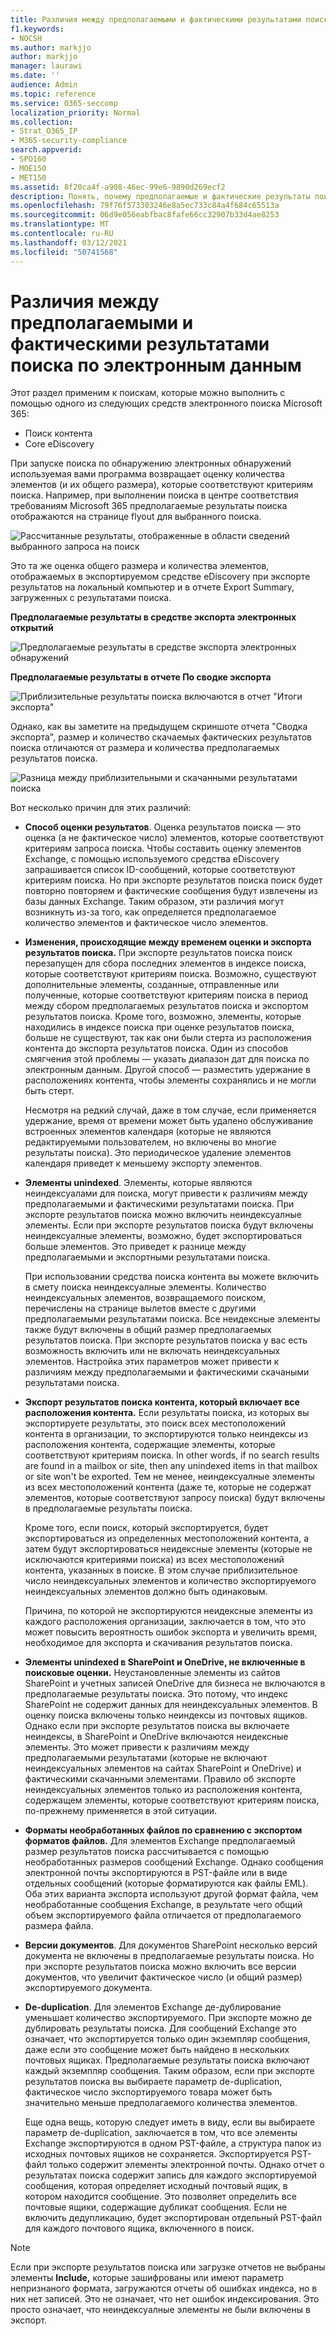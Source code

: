 ```yaml
---
title: Различия между предполагаемыми и фактическими результатами поиска по электронным данным
f1.keywords:
- NOCSH
ms.author: markjjo
author: markjjo
manager: laurawi
ms.date: ''
audience: Admin
ms.topic: reference
ms.service: O365-seccomp
localization_priority: Normal
ms.collection:
- Strat_O365_IP
- M365-security-compliance
search.appverid:
- SPO160
- MOE150
- MET150
ms.assetid: 8f20ca4f-a908-46ec-99e6-9890d269ecf2
description: Понять, почему предполагаемые и фактические результаты поиска могут отличаться при поиске с помощью средств электронного поиска в Office 365.
ms.openlocfilehash: 79f76f573303246e8a5ec733c84a4f684c65513a
ms.sourcegitcommit: 06d9e056eabfbac8fafe66cc32907b33d4ae8253
ms.translationtype: MT
ms.contentlocale: ru-RU
ms.lasthandoff: 03/12/2021
ms.locfileid: "50741568"
---
```

# <a name="differences-between-estimated-and-actual-ediscovery-search-results"></a>Различия между предполагаемыми и фактическими результатами поиска по электронным данным

Этот раздел применим к поискам, которые можно выполнить с помощью одного из следующих средств электронного поиска Microsoft 365: 

- Поиск контента
- Core eDiscovery

При запуске поиска по обнаружению электронных обнаружений используемая вами программа возвращает оценку количества элементов (и их общего размера), которые соответствуют критериям поиска. Например, при выполнении поиска в центре соответствия требованиям Microsoft 365 предполагаемые результаты поиска отображаются на странице flyout для выбранного поиска.
  
![Рассчитанные результаты, отображенные в области сведений выбранного запроса на поиск](../media/74e4ce83-40be-41a9-b60f-5ad447e79fe4.png)
  
Это та же оценка общего размера и количества элементов, отображаемых в экспортируемом средстве eDiscovery при экспорте результатов на локальный компьютер и в отчете Export Summary, загруженных с результатами поиска.
  
**Предполагаемые результаты в средстве экспорта электронных открытий**

![Предполагаемые результаты в средстве экспорта электронных обнаружений](../media/d34312a5-0ee6-49aa-9460-7ea0015a6e66.png)
  
**Предполагаемые результаты в отчете По сводке экспорта**

![Приблизительные результаты поиска включаются в отчет "Итоги экспорта"](../media/44b579da-86c2-4f33-81b5-84d604003eda.png)
  
Однако, как вы заметите на предыдущем скриншоте отчета "Сводка экспорта", размер и количество скачаемых фактических результатов поиска отличаются от размера и количества предполагаемых результатов поиска.
  
![Разница между приблизительными и скачанными результатами поиска](../media/84aef318-230f-430d-9d9e-02f21342d364.png)
  
Вот несколько причин для этих различий:
  
- **Способ оценки результатов**. Оценка результатов поиска — это оценка (а не фактическое число) элементов, которые соответствуют критериям запроса поиска. Чтобы составить оценку элементов Exchange, с помощью используемого средства eDiscovery запрашивается список ID-сообщений, которые соответствуют критериям поиска. Но при экспорте результатов поиска поиск будет повторно повторяем и фактические сообщения будут извлечены из базы данных Exchange. Таким образом, эти различия могут возникнуть из-за того, как определяется предполагаемое количество элементов и фактическое число элементов.

- **Изменения, происходящие между временем оценки и экспорта результатов поиска.** При экспорте результатов поиска поиск перезапущен для сбора последних элементов в индексе поиска, которые соответствуют критериям поиска. Возможно, существуют дополнительные элементы, созданные, отправленные или полученные, которые соответствуют критериям поиска в период между сбором предполагаемых результатов поиска и экспортом результатов поиска. Кроме того, возможно, элементы, которые находились в индексе поиска при оценке результатов поиска, больше не существуют, так как они были стерта из расположения контента до экспорта результатов поиска. Один из способов смягчения этой проблемы — указать диапазон дат для поиска по электронным данным. Другой способ — разместить удержание в расположениях контента, чтобы элементы сохранялись и не могли быть стерт. 

   Несмотря на редкий случай, даже в том случае, если применяется удержание, время от времени может быть удалено обслуживание встроенных элементов календаря (которые не являются редактируемыми пользователем, но включены во многие результаты поиска). Это периодическое удаление элементов календаря приведет к меньшему экспорту элементов.

- **Элементы unindexed**. Элементы, которые являются неиндексуалами для поиска, могут привести к различиям между предполагаемыми и фактическими результатами поиска. При экспорте результатов поиска можно включить неиндексуалные элементы. Если при экспорте результатов поиска будут включены неиндексуалные элементы, возможно, будет экспортироваться больше элементов. Это приведет к разнице между предполагаемыми и экспортными результатами поиска.

    При использовании средства поиска контента вы можете включить в смету поиска неиндексуалные элементы. Количество неиндексуальных элементов, возвращаемого поиском, перечислены на странице вылетов вместе с другими предполагаемыми результатами поиска. Все неидексные элементы также будут включены в общий размер предполагаемых результатов поиска. При экспорте результатов поиска у вас есть возможность включить или не включать неиндексуальных элементов. Настройка этих параметров может привести к различиям между предполагаемыми и фактическими скачаными результатами поиска.

- **Экспорт результатов поиска контента, который включает все расположения контента.** Если результаты поиска, из которых вы экспортируете результаты, это поиск всех местоположений контента в организации, то экспортируются только неиндексы из расположения контента, содержащие элементы, которые соответствуют критериям поиска. In other words, if no search results are found in a mailbox or site, then any unindexed items in that mailbox or site won't be exported. Тем не менее, неиндексуалные элементы из всех местоположений контента (даже те, которые не содержат элементов, которые соответствуют запросу поиска) будут включены в предполагаемые результаты поиска.

    Кроме того, если поиск, который экспортируется, будет экспортироваться из определенных местоположений контента, а затем будут экспортироваться неидексные элементы (которые не исключаются критериями поиска) из всех местоположений контента, указанных в поиске. В этом случае приблизительное число неиндексуальных элементов и количество экспортируемого неиндексуальных элементов должно быть одинаковым.

    Причина, по которой не экспортируются неидексные элементы из каждого расположения организации, заключается в том, что это может повысить вероятность ошибок экспорта и увеличить время, необходимое для экспорта и скачивания результатов поиска.

- **Элементы unindexed в SharePoint и OneDrive, не включенные в поисковые оценки.** Неустановленные элементы из сайтов SharePoint и учетных записей OneDrive для бизнеса не включаются в предполагаемые результаты поиска. Это потому, что индекс SharePoint не содержит данных для неиндексуальных элементов. В оценку поиска включены только неиндексы из почтовых ящиков. Однако если при экспорте результатов поиска вы включаете неиндексы, в SharePoint и OneDrive включаются неидексные элементы. Это может привести к различиям между предполагаемыми результатами (которые не включают неиндексуальных элементов на сайтах SharePoint и OneDrive) и фактическими скачанными элементами. Правило об экспорте неиндексуальных элементов только из расположения контента, содержащем элементы, которые соответствуют критериям поиска, по-прежнему применяется в этой ситуации.

- **Форматы необработанных файлов по сравнению с экспортом форматов файлов.** Для элементов Exchange предполагаемый размер результатов поиска рассчитывается с помощью необработанных размеров сообщений Exchange. Однако сообщения электронной почты экспортируются в PST-файле или в виде отдельных сообщений (которые форматируются как файлы EML). Оба этих варианта экспорта используют другой формат файла, чем необработанные сообщения Exchange, в результате чего общий объем экспортируемого файла отличается от предполагаемого размера файла.

- **Версии документов**. Для документов SharePoint несколько версий документа не включены в предполагаемые результаты поиска. Но при экспорте результатов поиска можно включить все версии документов, что увеличит фактическое число (и общий размер) экспортируемого документа. 

- **De-duplication**. Для элементов Exchange де-дублирование уменьшает количество экспортируемого. При экспорте можно де дублировать результаты поиска. Для сообщений Exchange это означает, что экспортируется только один экземпляр сообщения, даже если это сообщение может быть найдено в нескольких почтовых ящиках. Предполагаемые результаты поиска включают каждый экземпляр сообщения. Таким образом, если при экспорте результатов поиска вы выбираете параметр de-duplication, фактическое число экспортируемого товара может быть значительно меньше предполагаемого количества элементов.

    Еще одна вещь, которую следует иметь в виду, если вы выбираете параметр de-duplication, заключается в том, что все элементы Exchange экспортируются в одном PST-файле, а структура папок из исходных почтовых ящиков не сохраняется. Экспортируется PST-файл только содержит элементы электронной почты. Однако отчет о результатах поиска содержит запись для каждого экспортируемой сообщения, которая определяет исходный почтовый ящик, в котором находится сообщение. Это позволяет определить все почтовые ящики, содержащие дубликат сообщения. Если не включить дедупликацию, будет экспортирован отдельный PST-файл для каждого почтового ящика, включенного в поиск. 





> [!NOTE]
> Если при экспорте результатов поиска или загрузке отчетов не выбраны элементы **Include,** которые зашифрованы или имеют параметр непризнаного формата, загружаются отчеты об ошибках индекса, но в них нет записей. Это не означает, что нет ошибок индексирования. Это просто означает, что неиндексуалные элементы не были включены в экспорт. 
